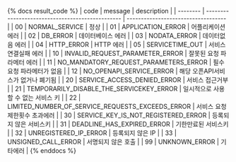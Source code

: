 {% docs result_code %}
 | code     | message                                          | description                         |
 | -------- | ------------------------------------------------ | ----------------------------------- |
 | 00       | NORMAL_SERVICE                                   | 정상                                |
 | 01       | APPLICATION_ERROR                                | 어플리케이션 에러                   |
 | 02       | DB_ERROR                                         | 데이터베이스 에러                   |
 | 03       | NODATA_ERROR                                     | 데이터없음 에러                     |
 | 04       | HTTP_ERROR                                       | HTTP 에러                           |
 | 05       | SERVICETIME_OUT                                  | 서비스 연결실패 에러                |
 | 10       | INVALID_REQUEST_PARAMETER_ERROR                  | 잘못된 요청 파라메터 에러           |
 | 11       | NO_MANDATORY_REQUEST_PARAMETERS_ERROR            | 필수요청 파라메터가 없음            |
 | 12       | NO_OPENAPI_SERVICE_ERROR                         | 해당 오픈API서비스가 없거나 폐기됨  |
 | 20       | SERVICE_ACCESS_DENIED_ERROR                      | 서비스 접근거부                     |
 | 21       | TEMPORARILY_DISABLE_THE_SERVICEKEY_ERROR         | 일시적으로 사용할 수 없는 서비스 키 |
 | 22       | LIMITED_NUMBER_OF_SERVICE_REQUESTS_EXCEEDS_ERROR | 서비스 요청제한횟수 초과에러        |
 | 30       | SERVICE_KEY_IS_NOT_REGISTERED_ERROR              | 등록되지 않은 서비스키              |
 | 31       | DEADLINE_HAS_EXPIRED_ERROR                       | 기한만료된 서비스키                 |
 | 32       | UNREGISTERED_IP_ERROR                            | 등록되지 않은 IP                    |
 | 33       | UNSIGNED_CALL_ERROR                              | 서명되지 않은 호출                  |
 | 99       | UNKNOWN_ERROR                                    | 기타에러                            |
{% enddocs %}
